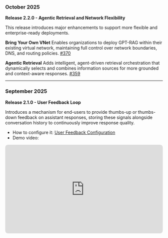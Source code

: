 ### October 2025

**Release 2.2.0 - Agentic Retrieval and Network Flexibility**

This release introduces major enhancements to support more flexible and enterprise-ready deployments.

**Bring Your Own VNet**
  Enables organizations to deploy GPT-RAG within their existing virtual network, maintaining full control over network boundaries, DNS, and routing policies.
  [#370](https://github.com/Azure/GPT-RAG/issues/370)

**Agentic Retrieval**
  Adds intelligent, agent-driven retrieval orchestration that dynamically selects and combines information sources for more grounded and context-aware responses.
  [#359](https://github.com/Azure/GPT-RAG/issues/359)

---

### September 2025

**Release 2.1.0 - User Feedback Loop**

Introduces a mechanism for end-users to provide thumbs-up or thumbs-down feedback on assistant responses, storing these signals alongside conversation history to continuously improve response quality.

* How to configure it: [User Feedback Configuration](userfeedback.md)
* Demo video:

<div style="position: relative; padding-bottom: 56.25%; height: 0; overflow: hidden; margin: 0 auto 20px auto; border-radius: 8px;">
  <iframe src="https://www.youtube.com/embed/t2EkzJ9P8HA?rel=0&modestbranding=1" 
          style="position: absolute; top: 0; left: 0; width: 100%; height: 100%; border: none; border-radius: 8px;" 
          title="User Feedback" 
          frameborder="0" 
          loading="lazy"
          allow="accelerometer; autoplay; clipboard-write; encrypted-media; gyroscope; picture-in-picture; web-share" 
          allowfullscreen>
  </iframe>
</div>